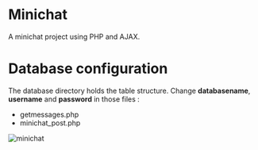 # Minichat
A minichat project using PHP and AJAX.

# Database configuration
The database directory holds the table structure.
Change **databasename**, **username** and **password** in those files :
- getmessages.php
- minichat_post.php

![minichat](https://user-images.githubusercontent.com/26063357/30125879-3a9806a2-933a-11e7-90e1-1ea589b9619c.png)
